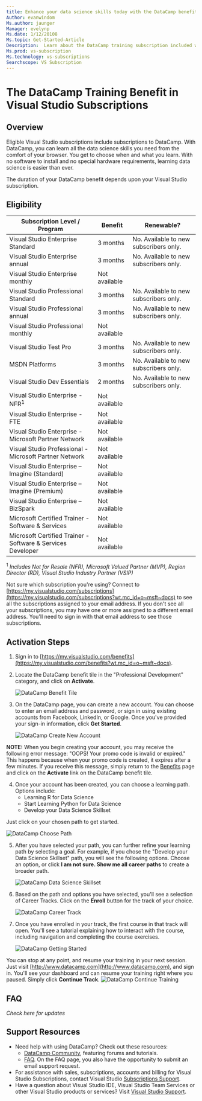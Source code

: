 ```yaml
---
title: Enhance your data science skills today with the DataCamp benefit in selected Visual Studio subscriptions. 
Author: evanwindom
Ms.author: jaunger
Manager: evelynp
Ms.date: 1/12/20108
Ms.topic: Get-Started-Article
Description:  Learn about the DataCamp training subscription included with selected Visual Studio subscriptions.
Ms.prod: vs-subscription
Ms.technology: vs-subscriptions
Searchscope: VS Subscription
---
```


# The DataCamp Training Benefit in Visual Studio Subscriptions

## Overview
Eligible Visual Studio subscriptions include subscriptions to DataCamp.  With DataCamp, you can learn all the data science skills you need from the comfort of your browser. You get to choose when and what you learn. With no software to install and no special hardware requirements, learning data science is easier than ever.

The duration of your DataCamp benefit depends upon your Visual Studio subscription.

## Eligibility
| Subscription Level / Program                                                  | Benefit               | Renewable?                                                         |
|-------------------------------------------------------------------------------|-----------------------|--------------------------------------------------------------------|
| Visual Studio Enterprise Standard                                             | 3 months              |  No. Available to new subscribers only.                            |
| Visual Studio Enterprise annual                                               | 3 months              |  No. Available to new subscribers only.                            |
| Visual Studio Enterprise monthly                                              | Not available         |                                                                    |
| Visual Studio Professional Standard                                           | 3 months              |  No. Available to new subscribers only.                            |
| Visual Studio Professional annual                                             | 3 months              |  No. Available to new subscribers only.                            | 
| Visual Studio Professional monthly                                            | Not available         |                                                                    |
| Visual Studio Test Pro                                                        | 3 months              |  No. Available to new subscribers only.                            |
| MSDN Platforms                                                                | 3 months              |  No. Available to new subscribers only.                            |
| Visual Studio Dev Essentials                                                  | 2 months              |  No. Available to new subscribers only.                            |
| Visual Studio Enterprise - NFR<sup>1</sup>                                               | Not available         |                                                                    |
| Visual Studio Enterprise - FTE                                                | Not available         |                                                                    |
| Visual Studio Enterprise - Microsoft Partner Network                          | Not available         |                                                                    |
| Visual Studio Professional - Microsoft Partner Network                        | Not available         |                                                                    |
| Visual Studio Enterprise – Imagine (Standard)                                 | Not available         |                                                                    |
| Visual Studio Enterprise – Imagine (Premium)                                  | Not available         |                                                                    |
| Visual Studio Enterprise – BizSpark                                           | Not available         |                                                                    |
| Microsoft Certified Trainer - Software & Services                             | Not available         |                                                                    |
| Microsoft Certified Trainer - Software & Services Developer                   | Not available         |                                                                    |

<sup>1</sup>  *Includes Not for Resale (NFR), Microsoft Valued Partner (MVP), Region Director (RD), Visual Studio Industry Partner (VSIP)*  

Not sure which subscription you're using?  Connect to [https://my.visualstudio.com/subscriptions](https://my.visualstudio.com/subscriptions?wt.mc_id=o~msft~docs) to see all the subscriptions assigned to your email address. If you don't see all your subscriptions, you may have one or more assigned to a different email address.  You'll need to sign in with that email address to see those subscriptions. 


## Activation Steps  

1. Sign in to [https://my.visualstudio.com/benefits](https://my.visualstudio.com/benefits?wt.mc_id=o~msft~docs).

2. Locate the DataCamp benefit tile in the "Professional Development" category, and click on **Activate**.

    ![DataCamp Benefit Tile](_img\vs-datacamp\vs-datacamp-tile-2.png)

3. On the DataCamp page, you can create a new account.  You can choose to enter an email address and password, or sign in using existing accounts from Facebook, LinkedIn, or Google.  Once you've provided your sign-in information, click **Get Started**.

    ![DataCamp Create New Account](_img\vs-datacamp\vs-datacamp-create-account.png)

**NOTE:**  When you begin creating your account, you may receive the following error message:
"OOPS!  Your promo code is invalid or expired."  This happens because when your promo code is created, it expires after a few minutes.  If you receive this message, simply return to the [Benefits](https://my.visualstudio.com/benefits) page and click on the **Activate** link on the DataCamp benefit tile.  

4. Once your account has been created, you can choose a learning path.  Options include:
    - Learning R for Data Science
    - Start Learning Python for Data Science
    - Develop your Data Science Skillset

Just click on your chosen path to get started. 

   ![DataCamp Choose Path](_img\vs-datacamp\vs-datacamp-choose-path.png)

5. After you have selected your path, you can further refine your learning path by selecting a goal.  For example, if you chose the "Develop your Data Science Skillset" path, you will see the following options. Choose an option, or click **I am not sure.  Show me all career paths** to create a broader path. 

    ![DataCamp Data Science Skillset](_img\vs-datacamp\vs-datacamp-datascience.png)


6. Based on the path and options you have selected, you'll see a selection of Career Tracks.  Click on the **Enroll** button for the track of your choice. 

    ![DataCamp Career Track](_img\vs-datacamp\vs-datacamp-all-tracks.png)

7. Once you have enrolled in your track, the first course in that track will open.  You'll see a tutorial explaining how to interact with the course, including navigation and completing the course exercises.  

    ![DataCamp Getting Started](_img\vs-datacamp\vs-datacamp-getting-started.png)

You can stop at any point, and resume your training in your next session.  Just visit [http://www.datacamp.com](http://www.datacamp.com), and sign in.  You'll see your dashboard and can resume your training right where you paused. Simply click **Continue Track**.
    ![DataCamp Continue Training](_img\vs-datacamp\vs-datacamp-continue-training.png)

## FAQ
*Check here for updates*

## Support Resources
-  Need help with using DataCamp?  Check out these resources:
    - [DataCamp Community](https://www.datacamp.com/community/tutorials), featuring forums and tutorials.
    - [FAQ](https://datacamp.groovehq.com/help_center).  On the FAQ page, you also have the opportunity to submit an email support request.
-  For assistance with sales, subscriptions, accounts and billing for Visual Studio Subscriptions, contact Visual Studio [Subscriptions Support](https://www.visualstudio.com/subscriptions/support/).
-  Have a question about Visual Studio IDE, Visual Studio Team Services or other Visual Studio products or services?  Visit [Visual Studio Support](https://www.visualstudio.com/support/). 